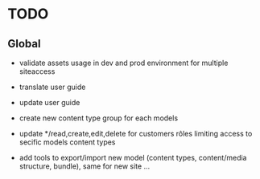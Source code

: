 # TODO

## Global

* validate assets usage in dev and prod environment for multiple siteaccess
* translate user guide
* update user guide

* create new content type group for each models
* update */read,create,edit,delete for customers rôles limiting access to secific models content types
* add tools to export/import new model (content types, content/media structure, bundle), same for new site ...





